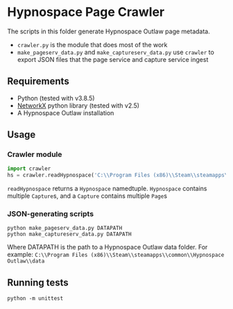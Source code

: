 # Hypnospace Page Crawler

The scripts in this folder generate Hypnospace Outlaw page metadata.

- `crawler.py` is the module that does most of the work
- `make_pageserv_data.py` and `make_captureserv_data.py` use `crawler` to export JSON files that the page service and capture service ingest

## Requirements

- Python (tested with v3.8.5)
- [NetworkX](https://networkx.org/) python library (tested with v2.5)
- A Hypnospace Outlaw installation

## Usage

### Crawler module
```py
import crawler
hs = crawler.readHypnospace('C:\\Program Files (x86)\\Steam\\steamapps\\common\\Hypnospace Outlaw\\data')
```

`readHypnospace` returns a `Hypnospace` namedtuple. `Hypnospace` contains multiple `Capture`s, and a `Capture` contains multiple `Page`s

### JSON-generating scripts

```
python make_pageserv_data.py DATAPATH
python make_captureserv_data.py DATAPATH
```

Where DATAPATH is the path to a Hypnospace Outlaw data folder. For example: ``C:\\Program Files (x86)\\Steam\\steamapps\\common\\Hypnospace Outlaw\\data``

## Running tests
```python -m unittest```
